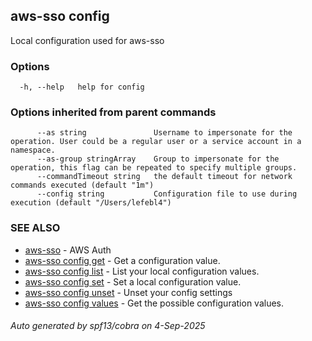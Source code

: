 ## aws-sso config

Local configuration used for aws-sso

### Options

```
  -h, --help   help for config
```

### Options inherited from parent commands

```
      --as string               Username to impersonate for the operation. User could be a regular user or a service account in a namespace.
      --as-group stringArray    Group to impersonate for the operation, this flag can be repeated to specify multiple groups.
      --commandTimeout string   the default timeout for network commands executed (default "1m")
      --config string           Configuration file to use during execution (default "/Users/lefebl4")
```

### SEE ALSO

* [aws-sso](aws-sso.md)	 - AWS Auth
* [aws-sso config get](aws-sso_config_get.md)	 - Get a configuration value.
* [aws-sso config list](aws-sso_config_list.md)	 - List your local configuration values.
* [aws-sso config set](aws-sso_config_set.md)	 - Set a local configuration value.
* [aws-sso config unset](aws-sso_config_unset.md)	 - Unset your config settings
* [aws-sso config values](aws-sso_config_values.md)	 - Get the possible configuration values.

###### Auto generated by spf13/cobra on 4-Sep-2025
